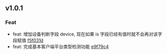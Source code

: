 ## v1.0.1

### Feat
- feat: 增加设备判断字段 device, 现在如果 is 字段已经有值时就不会再对该字段赋值 [f5f031d](https://github.com/x-drive/which-platform/commit/f5f031d945d10c4b7d2455a58746275682683fbd)
- feat: 完成基本客户端平台类型检测功能 [e9f79c4](https://github.com/x-drive/which-platform/commit/e9f79c421b9d5bb4ee73a4b74776c68c4922bc18)

